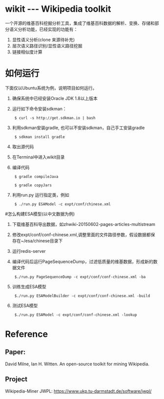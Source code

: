 # wikit --- Wikipedia toolkit
一个开源的维基百科挖掘分析工具，集成了维基百科数据的解析、变换、存储和部分语义分析功能，已经实现的功能有：

1. 显性语义分析(clone 来源待补充)
2. 层次语义路径识别/显性语义路径挖掘
3. 链接相似度计算

# 如何运行
下面仅以Ubuntu系统为例，说明项目如何运行。

1. 确保系统中已经安装Oracle JDK 1.8以上版本
2. 运行如下命令安装sdkman：

        $ curl -s http://get.sdkman.io | bash
3. 利用sdkman安装gradle, 也可以不安装sdkman，自己手工安装gradle

        $ sdkman install gradle
4. 取出源代码
5. 在Terminal中进入wikit目录
6. 编译代码

        $ gradle compileJava
        
        $ gradle copyJars
7. 利用run.py 运行指定类，例如

        $ ./run.py ESAModel -c expt/conf/chinese.xml

#怎么构建ESA模型(以中文数据为例)
1. 下载维基百科导出数据，如zhwiki-20150602-pages-articles-multistream
2. 修改expt/conf/conf-chinese.xml,调整里面的文件路径参数，假设数据都保存在~/esa/chinese目录下
3. 运行redis-server
4. 编译代码后运行PageSequenceDump，过滤低质量的维基数据，形成新的数据文件

        $./run.py PageSequenceDump -c expt/conf/conf-chinese.xml -ba
        
5. 训练生成ESA模型

        $./run.py ESAModelBuilder -c expt/conf/conf-chinese.xml -build
        
6. 测试ESA模型
        
        $./run.py ESAModel -c expt/conf/conf-chinese.xml -lookup
        

# Reference

Paper:
------------
David Milne, Ian H. Witten. An open-source toolkit for mining Wikipedia. 

Project
--------------
Wikipedia-Miner
JWPL: https://www.ukp.tu-darmstadt.de/software/jwpl/
